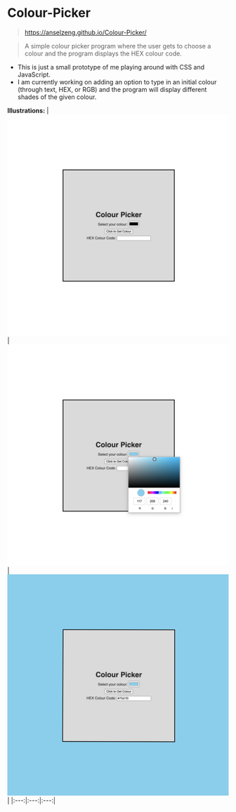 # Colour-Picker

> https://anselzeng.github.io/Colour-Picker/

> A simple colour picker program where the user gets to choose a colour and the program displays the HEX colour code.
- This is just a small prototype of me playing around with CSS and JavaScript.
- I am currently working on adding an option to type in an initial colour (through text, HEX, or RGB) and the program will display different shades of the given colour.

**Illustrations:**
| ![Pic1](https://github.com/AnselZeng/Colour-Picker/blob/master/Pic1.JPG) | ![Pic2](https://github.com/AnselZeng/Colour-Picker/blob/master/Pic2.JPG) | ![Pic3](https://github.com/AnselZeng/Colour-Picker/blob/master/Pic3.JPG) |
|:---:|:---:|:---:|
